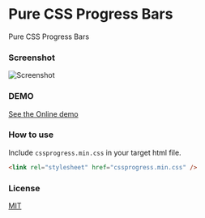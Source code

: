 # Pure CSS Progress Bars

Pure CSS Progress Bars

### Screenshot

<img src="https://raw.githubusercontent.com/rkchauhan/pure-css-progress-bars/master/assets/imgs/screenshot-2.png" alt="Screenshot" />

### DEMO

[See the Online demo](http://rkchauhan.github.io/pure-css-progress-bars/)

### How to use

Include `cssprogress.min.css` in your target html file.

```html
<link rel="stylesheet" href="cssprogress.min.css" />

```

### License

[MIT](http://opensource.org/licenses/mit-license.php)